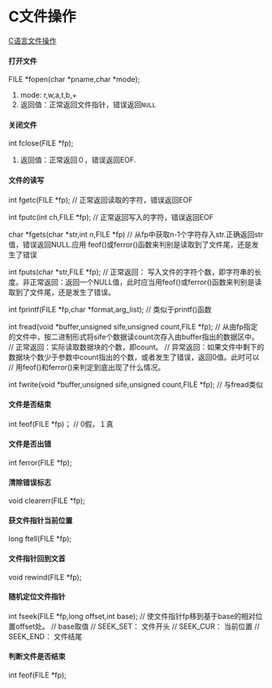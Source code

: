 C文件操作
=================
[C语言文件操作](http://www.cnblogs.com/likebeta/archive/2012/06/16/2551780.html)

#### 打开文件
FILE *fopen(char *pname,char *mode);

1. mode: r,w,a,t,b,+
2. 返回值：正常返回文件指针，错误返回`NULL`


#### 关闭文件
int fclose(FILE *fp);

1. 返回值：正常返回０，错误返回EOF.

#### 文件的读写
int fgetc(FILE *fp); // 正常返回读取的字符，错误返回EOF

int fputc(int ch,FILE *fp); // 正常返回写入的字符，错误返回EOF

char *fgets(char *str,int n,FILE *fp) // 从fp中获取n-1个字符存入str.正确返回str值，错误返回NULL.应用
feof()或ferror()函数来判别是读取到了文件尾，还是发生了错误

int fputs(char *str,FILE *fp); // 正常返回： 写入文件的字符个数，即字符串的长度。非正常返回：返回一个NULL值，此时应当用feof()或ferror()函数来判别是读取到了文件尾，还是发生了错误。

int fprintf(FILE *fp,char *format,arg_list); // 类似于printf()函数

int fread(void *buffer,unsigned sife,unsigned count,FILE *fp); 
// 从由fp指定的文件中，按二进制形式将sife个数据读count次存入由buffer指出的数据区中。
// 正常返回：实际读取数据块的个数，即count。
// 异常返回：如果文件中剩下的数据块个数少于参数中count指出的个数，或者发生了错误，返回0值。此时可以
// 用feof()和ferror()来判定到底出现了什么情况。

int fwrite(void *buffer,unsigned sife,unsigned count,FILE *fp); // 与fread类似

#### 文件是否结束
int feof(FILE *fp)； // 0假，１真　

#### 文件是否出错
int ferror(FILE *fp);

#### 清除错误标志
void clearerr(FILE *fp);

#### 获文件指针当前位置
long ftell(FILE *fp);

#### 文件指针回到文首
void rewind(FILE *fp);

#### 随机定位文件指针
int fseek(FILE *fp,long offset,int base); 
// 使文件指针fp移到基于base的相对位置offset处。
// base取值
// SEEK_SET： 文件开头
// SEEK_CUR： 当前位置
// SEEK_END： 文件结尾

#### 判断文件是否结束
int feof(FILE *fp);
